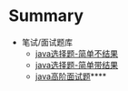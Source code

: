 # Summary
* 笔试/面试题库
	* [java选择题-简单不结果](java_basic_noanswer.md)
	* [java选择题-简单带结果](java_basic.md)
	* [java高阶面试题](java_advance.md)****